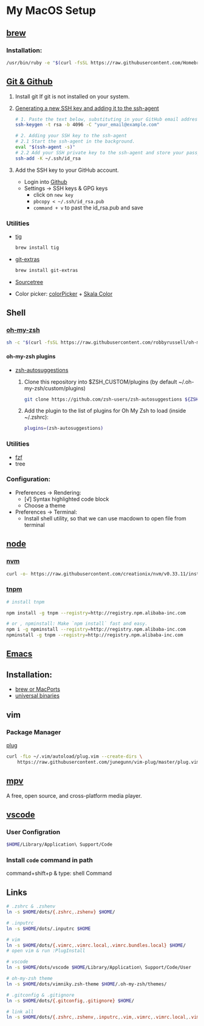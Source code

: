 # My MacOS Setup

## [brew](https://brew.sh/)

### Installation:
```sh
/usr/bin/ruby -e "$(curl -fsSL https://raw.githubusercontent.com/Homebrew/install/master/install)"
```

## [Git & Github](https://git-scm.com/)

1. Install git If git is not installed on your system.
2. [Generating a new SSH key and adding it to the ssh-agent](https://help.github.com/articles/generating-a-new-ssh-key-and-adding-it-to-the-ssh-agent/)

	```sh
	# 1. Paste the text below, substituting in your GitHub email address.
	ssh-keygen -t rsa -b 4096 -C "your_email@example.com"
	
	# 2. Adding your SSH key to the ssh-agent
	# 2.1 Start the ssh-agent in the background.
	eval "$(ssh-agent -s)"
	# 2.2 Add your SSH private key to the ssh-agent and store your passphrase in the keychain. 	
	ssh-add -K ~/.ssh/id_rsa
	```

3. Add the SSH key to your GitHub account.
	- Login into [Github](https://github.com/)
	- Settings -> SSH keys & GPG keys
		- click on `new key`
		- `pbcopy < ~/.ssh/id_rsa.pub`
		- `command + v` to past the id_rsa.pub and save

### Utilities

- [tig](https://github.com/jonas/tig)

	```sh 
	brew install tig
	```

- [git-extras ](https://github.com/tj/git-extras)

	```sh 
	brew install git-extras
	```
- [Sourcetree](https://www.sourcetreeapp.com/)

- Color picker: [colorPicker](http://www.northernspysoftware.com/software/colorpicker) + [Skala Color](https://bjango.com/mac/skalacolor/)

## Shell
### [oh-my-zsh](https://github.com/robbyrussell/oh-my-zsh)

```sh
sh -c "$(curl -fsSL https://raw.githubusercontent.com/robbyrussell/oh-my-zsh/master/tools/install.sh)"
```
#### oh-my-zsh plugins

- [zsh-autosuggestions](https://github.com/zsh-users/zsh-autosuggestions)

	1. Clone this repository into $ZSH_CUSTOM/plugins (by default ~/.oh-my-zsh/custom/plugins)

		```sh
		git clone https://github.com/zsh-users/zsh-autosuggestions ${ZSH_CUSTOM:-~/.oh-my-zsh/custom}/plugins/zsh-autosuggestions
		```
	2. Add the plugin to the list of plugins for Oh My Zsh to load (inside ~/.zshrc):

		```sh
		plugins=(zsh-autosuggestions)
		```

### Utilities

- [fzf](https://github.com/junegunn/fzf)
- tree

### Configuration:

- Preferences -> Rendering: 
	- [√] Syntax highlighted code block
	- Choose a theme
- Preferences -> Terminal:
	- Install shell utility, so that we can use macdown to open file from terminal


## [node](https://nodejs.org/en/)

### [nvm](https://github.com/creationix/nvm)

```sh
curl -o- https://raw.githubusercontent.com/creationix/nvm/v0.33.11/install.sh | bash
```

### [tnpm]()

```sh
# install tnpm

npm install -g tnpm --registry=http://registry.npm.alibaba-inc.com 

# or , npminstall: Make `npm install` fast and easy.
npm i -g npminstall --registry=http://registry.npm.alibaba-inc.com
npminstall -g tnpm --registry=http://registry.npm.alibaba-inc.com

```

## [Emacs](https://www.gnu.org/software/emacs/download.html)

## Installation:

- [brew or MacPorts](https://www.gnu.org/software/emacs/download.html)
- [universal binaries](https://emacsformacosx.com/)

## vim

### Package Manager
[plug](https://github.com/junegunn/vim-plug)

```sh
curl -fLo ~/.vim/autoload/plug.vim --create-dirs \
    https://raw.githubusercontent.com/junegunn/vim-plug/master/plug.vim
```

## [mpv](https://mpv.io/)
A free, open source, and cross-platform media player.

## [vscode](https://code.visualstudio.com/)

### User Configration
```sh
$HOME/Library/Application\ Support/Code
```

### Install `code` command in path

command+shift+p & type: shell Command

## Links

```sh
# .zshrc & .zshenv
ln -s $HOME/dots/{.zshrc,.zshenv} $HOME/

# .inputrc
ln -s $HOME/dots/.inputrc $HOME

# vim
ln -s $HOME/dots/{.vimrc,.vimrc.local,.vimrc.bundles.local} $HOME/
# open vim & run :PlugInstall

# vscode
ln -s $HOME/dots/vscode $HOME/Library/Application\ Support/Code/User

# oh-my-zsh theme
ln -s $HOME/dots/vimniky.zsh-theme $HOME/.oh-my-zsh/themes/

# .gitconfig & .gitignore
ln -s $HOME/dots/{.gitconfig,.gitignore} $HOME/

# link all
ln -s $HOME/dots/{.zshrc,.zshenv,.inputrc,.vim,.vimrc,.vimrc.local,.vimrc.bundles.local,vimniky.zsh-theme,s.gitconfig,.gitignore} $HOME/
```
